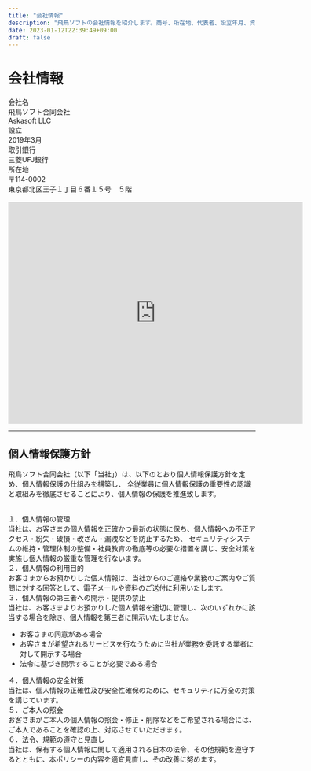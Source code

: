 ```yaml
---
title: "会社情報"
description: "飛鳥ソフトの会社情報を紹介します。商号、所在地、代表者、設立年月、資本金、連絡先など、当社の基本情報を掲載しています。"
date: 2023-01-12T22:39:49+09:00
draft: false
---
```


<h1><i class="fa fa-bank"></i> 会社情報</h1>
<div class="p-vform form-horizontal">
	<div class="form-group">
		<label class="col-sm-2 control-label">会社名</label>
		<div class="col-sm-10 form-control-static">飛鳥ソフト合同会社<br>Askasoft LLC</div>
	</div>
	<div class="form-group">
		<label class="col-sm-2 control-label">設立</label>
		<div class="col-sm-10 form-control-static">2019年3月</div>
	</div>
	<div class="form-group">
		<label class="col-sm-2 control-label">取引銀行</label>
		<div class="col-sm-10 form-control-static">三菱UFJ銀行</div>
	</div>
	<div class="form-group">
		<label class="col-sm-2 control-label">所在地</label>
		<div class="col-sm-10 form-control-static">
			〒114-0002<br>
			東京都北区王子１丁目６番１５号　５階<br>
			<br>
			<iframe src="https://www.google.com/maps/embed?pb=!1m18!1m12!1m3!1d3237.825462390321!2d139.73861851526087!3d35.75509448017721!2m3!1f0!2f0!3f0!3m2!1i1024!2i768!4f13.1!3m3!1m2!1s0x6018927a405b58f9%3A0x98e89f572581e59e!2z44CSMTE0LTAwMDIg5p2x5Lqs6YO95YyX5Yy6546L5a2Q77yR5LiB55uu77yW4oiS77yR77yV!5e0!3m2!1sja!2sjp!4v1658367900737!5m2!1sja!2sjp" width="600" height="450" style="border:0;" allowfullscreen="" loading="lazy" referrerpolicy="no-referrer-when-downgrade"></iframe>
		</div>
	</div>
</div>

<hr>

<h2><i class="fa fa-user"></i> 個人情報保護方針</h2>
<p>飛鳥ソフト合同会社（以下「当社」）は、以下のとおり個人情報保護方針を定め、個人情報保護の仕組みを構築し、 全従業員に個人情報保護の重要性の認識と取組みを徹底させることにより、個人情報の保護を推進致します。</p>
<br>
<div class="p-vform form-horizontal">
	<div class="form-group">
		<label class="col-sm-2 control-label">１．個人情報の管理</label>
		<div class="col-sm-10 form-control-static">当社は、お客さまの個人情報を正確かつ最新の状態に保ち、個人情報への不正アクセス・紛失・破損・改ざん・漏洩などを防止するため、
				セキュリティシステムの維持・管理体制の整備・社員教育の徹底等の必要な措置を講じ、安全対策を実施し個人情報の厳重な管理を行ないます。</div>
	</div>
	<div class="form-group">
		<label class="col-sm-2 control-label">２．個人情報の利用目的</label>
		<div class="col-sm-10 form-control-static">お客さまからお預かりした個人情報は、当社からのご連絡や業務のご案内やご質問に対する回答として、電子メールや資料のご送付に利用いたします。</div>
	</div>
	<div class="form-group">
		<label class="col-sm-2 control-label">３．個人情報の第三者への開示・提供の禁止</label>
		<div class="col-sm-10 form-control-static">当社は、お客さまよりお預かりした個人情報を適切に管理し、次のいずれかに該当する場合を除き、個人情報を第三者に開示いたしません。
			<ul>
				<li>お客さまの同意がある場合</li>
				<li>お客さまが希望されるサービスを行なうために当社が業務を委託する業者に対して開示する場合</li>
				<li>法令に基づき開示することが必要である場合</li>
			</ul>
		</div>
	</div>
	<div class="form-group">
		<label class="col-sm-2 control-label">４．個人情報の安全対策</label>
		<div class="col-sm-10 form-control-static">当社は、個人情報の正確性及び安全性確保のために、セキュリティに万全の対策を講じています。</div>
	</div>
	<div class="form-group">
		<label class="col-sm-2 control-label">５．ご本人の照会</label>
		<div class="col-sm-10 form-control-static">お客さまがご本人の個人情報の照会・修正・削除などをご希望される場合には、ご本人であることを確認の上、対応させていただきます。</div>
	</div>
	<div class="form-group">
		<label class="col-sm-2 control-label">６．法令、規範の遵守と見直し</label>
		<div class="col-sm-10 form-control-static">当社は、保有する個人情報に関して適用される日本の法令、その他規範を遵守するとともに、本ポリシーの内容を適宜見直し、その改善に努めます。</div>
	</div>
</div>
